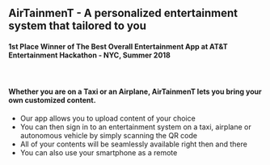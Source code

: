 
<h2>AirTainmenT - A personalized entertainment system that tailored to you</h2>
<h4>1st Place Winner of The Best Overall Entertainment App at AT&T Entertainment Hackathon - NYC, Summer 2018</h4>
<br>

<h4>Whether you are on a Taxi or an Airplane, AirTainmenT lets you bring your own customized content.</h4>
<ul>
<li>Our app allows you to upload content of your choice </li>
<li>You can then sign in to an entertainment system on a taxi, airplane or autonomous vehicle by simply scanning the QR code </li>
<li>All of your contents will be seamlessly available right then and there </li>
<li>You can also use your smartphone as a remote</li>
<ul>
